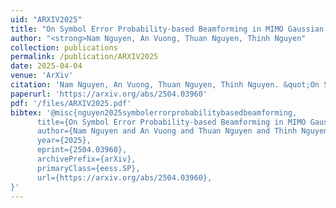```yaml
---
uid: "ARXIV2025"
title: "On Symbol Error Probability-based Beamforming in MIMO Gaussian Wiretap Channels"
author: "<strong>Nam Nguyen, An Vuong, Thuan Nguyen, Thinh Nguyen"
collection: publications
permalink: /publication/ARXIV2025
date: 2025-04-04
venue: 'ArXiv'
citation: 'Nam Nguyen, An Vuong, Thuan Nguyen, Thinh Nguyen. &quot;On Symbol Error Probability-based Beamforming in MIMO Gaussian Wiretap Channels,&quot; 2025.'
paperurl: 'https://arxiv.org/abs/2504.03960'
pdf: '/files/ARXIV2025.pdf'
bibtex: '@misc{nguyen2025symbolerrorprobabilitybasedbeamforming,
      title={On Symbol Error Probability-based Beamforming in MIMO Gaussian Wiretap Channels}, 
      author={Nam Nguyen and An Vuong and Thuan Nguyen and Thinh Nguyen},
      year={2025},
      eprint={2504.03960},
      archivePrefix={arXiv},
      primaryClass={eess.SP},
      url={https://arxiv.org/abs/2504.03960}, 
}'
---
```

